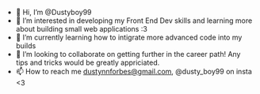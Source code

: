 - 👋 Hi, I’m @Dustyboy99
- 👀 I’m interested in developing my Front End Dev skills and learning more about building small web applications :3
- 🌱 I’m currently learning how to intigrate more advanced code into my builds
- 💞️ I’m looking to collaborate on getting further in the career path! Any tips and tricks would be greatly appriciated.
- 📫 How to reach me dustynnforbes@gmail.com, @dusty_boy99 on insta <3 

